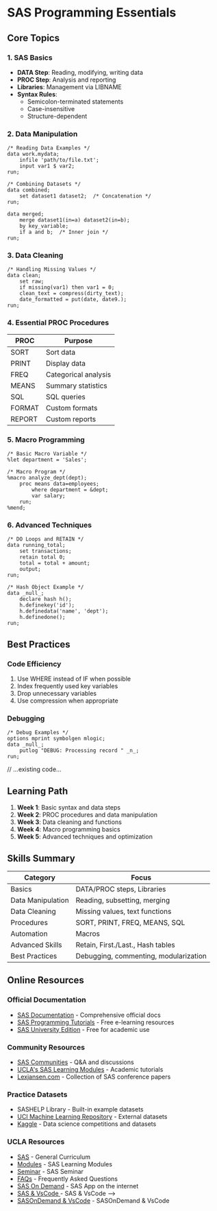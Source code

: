 # SAS Programming Essentials

## Core Topics

### 1. SAS Basics
- **DATA Step**: Reading, modifying, writing data
- **PROC Step**: Analysis and reporting
- **Libraries**: Management via LIBNAME
- **Syntax Rules**: 
  - Semicolon-terminated statements
  - Case-insensitive
  - Structure-dependent

### 2. Data Manipulation
```sas
/* Reading Data Examples */
data work.mydata;
    infile 'path/to/file.txt';
    input var1 $ var2;
run;

/* Combining Datasets */
data combined;
    set dataset1 dataset2;  /* Concatenation */
run;

data merged;
    merge dataset1(in=a) dataset2(in=b);
    by key_variable;
    if a and b;  /* Inner join */
run;
```

### 3. Data Cleaning
```sas
/* Handling Missing Values */
data clean;
    set raw;
    if missing(var1) then var1 = 0;
    clean_text = compress(dirty_text);
    date_formatted = put(date, date9.);
run;
```

### 4. Essential PROC Procedures

| PROC | Purpose |
|------|---------|
| SORT | Sort data |
| PRINT | Display data |
| FREQ | Categorical analysis |
| MEANS | Summary statistics |
| SQL | SQL queries |
| FORMAT | Custom formats |
| REPORT | Custom reports |

### 5. Macro Programming
```sas
/* Basic Macro Variable */
%let department = 'Sales';

/* Macro Program */
%macro analyze_dept(dept);
    proc means data=employees;
        where department = &dept;
        var salary;
    run;
%mend;
```

### 6. Advanced Techniques
```sas
/* DO Loops and RETAIN */
data running_total;
    set transactions;
    retain total 0;
    total = total + amount;
    output;
run;

/* Hash Object Example */
data _null_;
    declare hash h();
    h.definekey('id');
    h.definedata('name', 'dept');
    h.definedone();
run;
```

## Best Practices

### Code Efficiency
1. Use WHERE instead of IF when possible
2. Index frequently used key variables
3. Drop unnecessary variables
4. Use compression when appropriate

### Debugging
```sas
/* Debug Examples */
options mprint symbolgen mlogic;
data _null_;
    putlog "DEBUG: Processing record " _n_;
run;
```

// ...existing code...

## Learning Path
1. **Week 1**: Basic syntax and data steps
2. **Week 2**: PROC procedures and data manipulation
3. **Week 3**: Data cleaning and functions
4. **Week 4**: Macro programming basics
5. **Week 5**: Advanced techniques and optimization

## Skills Summary

| Category | Focus |
|----------|-------|
| Basics | DATA/PROC steps, Libraries |
| Data Manipulation | Reading, subsetting, merging |
| Data Cleaning | Missing values, text functions |
| Procedures | SORT, PRINT, FREQ, MEANS, SQL |
| Automation | Macros |
| Advanced Skills | Retain, First./Last., Hash tables |
| Best Practices | Debugging, commenting, modularization |## Learning Path

## Online Resources

### Official Documentation
- [SAS Documentation](https://documentation.sas.com/) - Comprehensive official docs
- [SAS Programming Tutorials](https://support.sas.com/edu/elearning.html) - Free e-learning resources
- [SAS University Edition](https://www.sas.com/en_us/software/university-edition.html) - Free for academic use

### Community Resources
- [SAS Communities](https://communities.sas.com/) - Q&A and discussions
- [UCLA's SAS Learning Modules](https://stats.oarc.ucla.edu/sas/) - Academic tutorials
- [Lexjansen.com](https://www.lexjansen.com/) - Collection of SAS conference papers

### Practice Datasets
- SASHELP Library - Built-in example datasets
- [UCI Machine Learning Repository](https://archive.ics.uci.edu/ml/index.php) - External datasets
- [Kaggle](https://www.kaggle.com/datasets) - Data science competitions and datasets

### UCLA Resources
<!-- - [Title](link) - External datasets -->
- [SAS](https://stats.oarc.ucla.edu/sas/) - General Curriculum
- [Modules](https://stats.oarc.ucla.edu/sas/modules/) - SAS Learning Modules
- [Seminar](https://stats.oarc.ucla.edu/other/mult-pkg/seminars/#SAS) - SAS Seminar
- [FAQs](https://stats.oarc.ucla.edu/sas/faq/) - Frequently Asked Questions
- [SAS On Demand](https://stats.oarc.ucla.edu/sas/seminars/notes/how-to-access-sas-ondemand/
) - SAS App on the internet
- [SAS & VsCode ](https://blogs.sas.com/content/sasdummy/2024/02/13/vs-code-sas/) - SAS & VsCode -->
- [SASOnDemand & VsCode](https://communities.sas.com/t5/SAS-Communities-Library/How-to-use-VS-Code-with-SAS-OnDemand-for-Academics/ta-p/914928
) - SASOnDemand & VsCode
